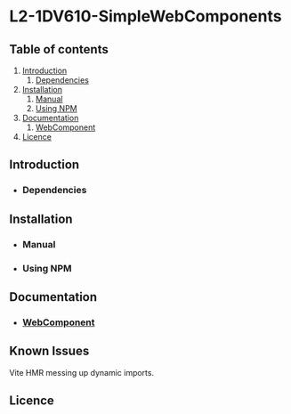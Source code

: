 # L2-1DV610-SimpleWebComponents

## Table of contents
1. [Introduction](#introduction)
    1. [Dependencies](#dependencies)
2. [Installation](#installation)
    1. [Manual](#manual)
    2. [Using NPM](#using-npm)
3. [Documentation](#documentation)
    1. [WebComponent](./documentation/WebComponent.md)
4. [Licence](#licence)

## Introduction <a name="introduction"></a>

* ### Dependencies <a name="dependencies"></a>

## Installation <a name="installation"></a>

* ### Manual <a name="manual"></a>

* ### Using NPM <a name="using-npm"></a>

## Documentation <a name="documentation"></a>

* ### [WebComponent](./documentation/WebComponent.md)

## Known Issues

Vite HMR messing up dynamic imports.

## Licence <a name=licence></a>
